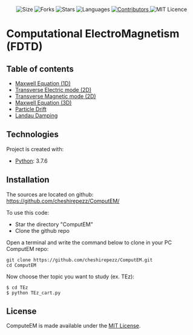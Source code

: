 <!-- Meta-Badges -->
</p>

<p align="center">
    <img alt="Size" src="https://img.shields.io/github/repo-size/cheshirepezz/ComputEM">
  </a>
  <img alt="Forks" src="https://img.shields.io/github/forks/cheshirepezz/ComputEM">
  </a>
  <img alt="Stars" src="https://img.shields.io/github/stars/cheshirepezz/ComputEM">
  </a>
  <img alt="Languages" src="https://img.shields.io/github/languages/count/cheshirepezz/ComputEM">
  </a>
  <a href="https://github.com/cheshirepezz/ComputEM/graphs/contributors">
    <img alt="Contributors" src="https://img.shields.io/github/contributors/cheshirepezz/ComputEM">
  </a>
  <img alt="MIT Licence" src="https://img.shields.io/github/license/cheshirepezz/ComputEM">
  </a>
  
</p>

# Computational ElectroMagnetism (FDTD)

## Table of contents
* [Maxwell Equation (1D)](https://github.com/cheshirepezz/ComputEM/tree/master/Maxwell1D)
* [Transverse Electric mode (2D)](https://github.com/cheshirepezz/ComputEM/tree/master/TEz)
* [Transverse Magnetic mode (2D)](https://github.com/cheshirepezz/ComputEM/tree/master/TMz)
* [Maxwell Equation (3D)](https://github.com/cheshirepezz/ComputEM/tree/master/Maxwell3D)
* [Particle Drift](https://github.com/cheshirepezz/ComputEM/tree/master/Drift)
* [Landau Damping](https://github.com/cheshirepezz/ComputEM/tree/master/Landau_Damping)


## Technologies
Project is created with:
* [Python](https://www.python.org/): 3.7.6
	
## Installation

The sources are located on github: https://github.com/cheshirepezz/ComputEM/

To use this code:
* Star the directory "ComputEM" 
* Clone the github repo

Open a terminal and write the command below to clone in your PC ComputEM repo:

```
git clone https://github.com/cheshirepezz/ComputEM.git
cd ComputEM
```
Now choose ther topic you want to study (ex. TEz):

```
$ cd TEz
$ python TEz_cart.py
```
## License

ComputeEM is made available under the [MIT License](https://github.com/cheshirepezz/ComputEM/blob/master/LICENSE).
